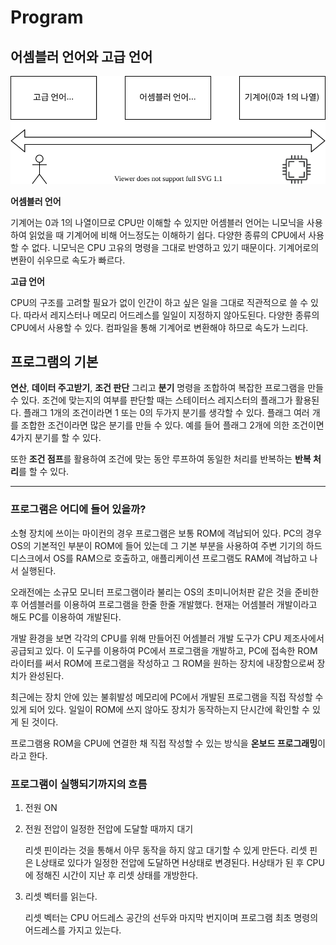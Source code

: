 # Program

## 어셈블러 언어와 고급 언어

![Program%20efc0a2f1869b4f60b53ff7e158e20473/Untitled_Diagram-3.svg](Program%20efc0a2f1869b4f60b53ff7e158e20473/Untitled_Diagram-3.svg)

**어셈블러 언어**

기계어는 0과 1의 나열이므로 CPU만 이해할 수 있지만 어셈블러 언어는 니모닉을 사용하여 읽었을 때 기계어에 비해 어느정도는 이해하기 쉽다. 다양한 종류의 CPU에서 사용할 수 없다. 니모닉은 CPU 고유의 명령을 그대로 반영하고 있기 때문이다. 기계어로의 변환이 쉬우므로 속도가 빠르다.

**고급 언어**

CPU의 구조를 고려할 필요가 없이 인간이 하고 싶은 일을 그대로 직관적으로 쓸 수 있다. 따라서 레지스터나 메모리 어드레스를 일일이 지정하지 않아도된다. 다양한 종류의 CPU에서 사용할 수 있다. 컴파일을 통해 기계어로 변환해야 하므로 속도가 느리다. 

## 프로그램의 기본

**연산**, **데이터 주고받기**, **조건 판단** 그리고 **분기** 명령을 조합하여 복잡한 프로그램을 만들 수 있다. 조건에 맞는지의 여부를 판단할 때는 스테이터스 레지스터의 플래그가 활용된다. 플래그 1개의 조건이라면 1 또는 0의 두가지 분기를 생각할 수 있다. 플래그 여러 개를 조합한 조건이라면 많은 분기를 만들 수 있다. 예를 들어 플래그 2개에 의한 조건이면 4가지 분기를 할 수 있다. 

또한 **조건 점프**를 활용하여 조건에 맞는 동안 루프하여 동일한 처리를 반복하는 **반복 처리**를 할 수 있다.

---

### 프로그램은 어디에 들어 있을까?

소형 장치에 쓰이는 마이컨의 경우 프로그램은 보통 ROM에 격납되어 있다. PC의 경우 OS의 기본적인 부분이 ROM에 들어 있는데 그 기본 부분을 사용하여 주변 기기의 하드디스크에서 OS를 RAM으로 호출하고, 애플리케이션 프로그램도 RAM에 격납하고 나서 실행된다.

오래전에는 소규모 모니터 프로그램이라 불리는 OS의 초미니어처판 같은 것을 준비한 후 어셈블러를 이용하여 프로그램을 한줄 한줄 개발했다. 현재는 어셈블러 개발이라고 해도 PC를 이용하여 개발된다.

개발 환경을 보면 각각의 CPU를 위해 만들어진 어셈블러 개발 도구가 CPU 제조사에서 공급되고 있다. 이 도구를 이용하여 PC에서 프로그램을 개발하고, PC에 접속한 ROM 라이터를 써서 ROM에 프로그램을 작성하고 그 ROM을 원하는 장치에 내장함으로써 장치가 완성된다.

최근에는 장치 안에 있는 불휘발성 메모리에 PC에서 개발된 프로그램을 직접 작성할 수 있게 되어 있다. 일일이 ROM에 쓰지 않아도 장치가 동작하는지 단시간에 확인할 수 있게 된 것이다.

프로그램용 ROM을 CPU에 연결한 채 직접 작성할 수 있는 방식을 **온보드 프로그래밍**이라고 한다.

### 프로그램이 실행되기까지의 흐름

1. 전원 ON
2. 전원 전압이 일정한 전압에 도달할 때까지 대기

    리셋 핀이라는 것을 통해서 아무 동작을 하지 않고 대기할 수 있게 만든다. 리셋 핀은 L상태로 있다가 일정한 전압에 도달하면 H상태로 변경된다. H상태가 된 후 CPU에 정해진 시간이 지난 후 리셋 상태를 개방한다.

3. 리셋 벡터를 읽는다.

    리셋 벡터는 CPU 어드레스 공간의 선두와 마지막 번지이며 프로그램 최초 명령의 어드레스를 가지고 있는다.